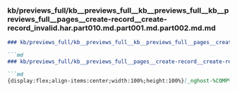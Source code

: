 ### kb/previews_full/kb__previews_full__kb__previews_full__kb__previews_full__pages__create-record__create-record_invalid.har.part010.md.part001.md.part002.md.md

```md
### kb/previews_full/kb__previews_full__kb__previews_full__pages__create-record__create-record_invalid.har.part010.md.part001.md.part002.md

```md
### kb/previews_full/kb__previews_full__pages__create-record__create-record_invalid.har.part010.md.part001.md (part 002)

```md
{display:flex;align-items:center;width:100%;height:100%}[_nghost-%COMP%]   .icon[_ngcontent-%COMP%
```

```

```

```

